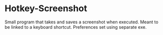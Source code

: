 Hotkey-Screenshot
=================

Small program that takes and saves a screenshot when executed. Meant to be linked to a keyboard shortcut. Preferences set using separate exe.
